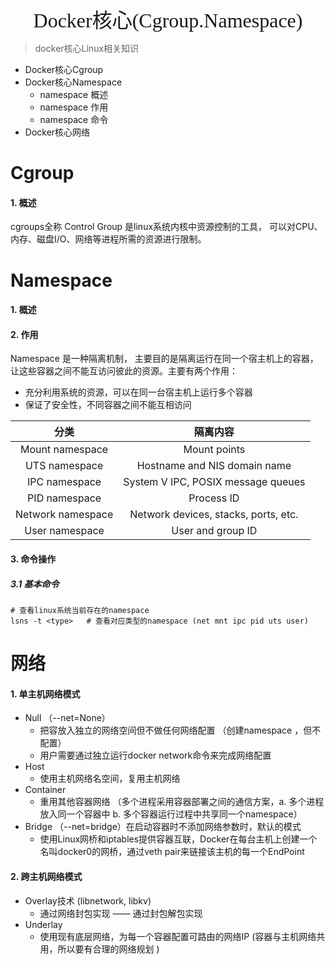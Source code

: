 <div align=center><font face="黑体" size=6>Docker核心(Cgroup.Namespace)</font></div>

> docker核心Linux相关知识

* Docker核心Cgroup
* Docker核心Namespace
  * namespace 概述
  * namespace 作用
  * namespace 命令
* Docker核心网络



# Cgroup

#### 1. 概述

cgroups全称 Control Group 是linux系统内核中资源控制的工具， 可以对CPU、内存、磁盘I/O、网络等进程所需的资源进行限制。



# Namespace

#### 1. 概述



#### 2. 作用

Namespace 是一种隔离机制， 主要目的是隔离运行在同一个宿主机上的容器，让这些容器之间不能互访问彼此的资源。主要有两个作用：

* 充分利用系统的资源，可以在同一台宿主机上运行多个容器
* 保证了安全性，不同容器之间不能互相访问


|       分类        |               隔离内容               |
| :---------------: | :----------------------------------: |
|  Mount namespace  |             Mount points             |
|   UTS namespace   |     Hostname and NIS domain name     |
|   IPC namespace   |  System V IPC, POSIX message queues  |
|   PID namespace   |              Process ID              |
| Network namespace | Network devices, stacks, ports, etc. |
|  User namespace   |          User and group ID           |


#### 3. 命令操作

##### 3.1 基本命令

```shell
# 查看linux系统当前存在的namespace 
lsns -t <type>   # 查看对应类型的namespace (net mnt ipc pid uts user)
```



# 网络

#### 1. 单主机网络模式

* Null （--net=None）  
  * 把容放入独立的网络空间但不做任何网络配置 （创建namespace ，但不配置）
  * 用户需要通过独立运行docker network命令来完成网络配置
* Host
  * 使用主机网络名空间，复用主机网络
* Container
  * 重用其他容器网络 （多个进程采用容器部署之间的通信方案，a. 多个进程放入同一个容器中 b. 多个容器运行过程中共享同一个namespace）
* Bridge （--net=bridge）在启动容器时不添加网络参数时，默认的模式
  * 使用Linux网桥和iptables提供容器互联，Docker在每台主机上创建一个名叫docker0的网桥，通过veth pair来链接该主机的每一个EndPoint

#### 2. 跨主机网络模式

* Overlay技术 (libnetwork, libkv)
  * 通过网络封包实现 —— 通过封包解包实现
* Underlay
  * 使用现有底层网络，为每一个容器配置可路由的网络IP (容器与主机网络共用，所以要有合理的网络规划 )
